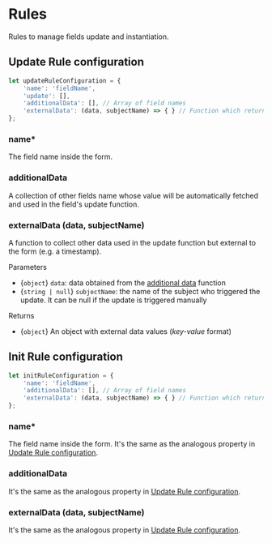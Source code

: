 # Rules
Rules to manage fields update and instantiation.

## Update Rule configuration
```javascript
let updateRuleConfiguration = {
    'name': 'fieldName',
    'update': [],
    'additionalData': [], // Array of field names
    'externalData': (data, subjectName) => { } // Function which returns a json of data
};
```

### name*
The field name inside the form.

### additionalData
A collection of other fields name whose value will be automatically fetched and used in the field's update function.

### externalData (data, subjectName)
A function to collect other data used in the update function but external to the form (e.g. a timestamp).

Parameters
- {`object`} `data`: data obtained from the [additional data](#additionalData-optional) function
- {`string | null`} `subjectName`: the name of the subject who triggered the update. It can be null if the update is triggered manually

Returns
- {`object`} An object with external data values (*key-value* format)

## Init Rule configuration
```javascript
let initRuleConfiguration = {
    'name': 'fieldName',
    'additionalData': [], // Array of field names
    'externalData': (data, subjectName) => { } // Function which returns a json of data
};
```

### name*
The field name inside the form. It's the same as the analogous property in [Update Rule configuration](#Update-Rule-configuration).

### additionalData
It's the same as the analogous property in [Update Rule configuration](#additionalData).

### externalData (data, subjectName)
It's the same as the analogous property in [Update Rule configuration](#externalData-data-subjectName).